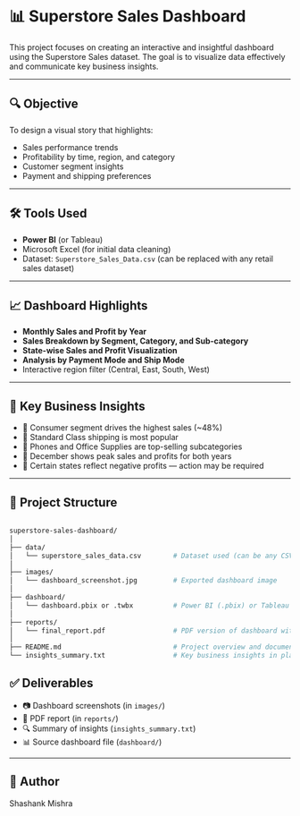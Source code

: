 # 📊 Superstore Sales Dashboard

This project focuses on creating an interactive and insightful dashboard using the Superstore Sales dataset. The goal is to visualize data effectively and communicate key business insights.

---

## 🔍 Objective

To design a visual story that highlights:
- Sales performance trends
- Profitability by time, region, and category
- Customer segment insights
- Payment and shipping preferences

---

## 🛠️ Tools Used

- **Power BI** (or Tableau)
- Microsoft Excel (for initial data cleaning)
- Dataset: `Superstore_Sales_Data.csv` (can be replaced with any retail sales dataset)

---

## 📈 Dashboard Highlights

- **Monthly Sales and Profit by Year**
- **Sales Breakdown by Segment, Category, and Sub-category**
- **State-wise Sales and Profit Visualization**
- **Analysis by Payment Mode and Ship Mode**
- Interactive region filter (Central, East, South, West)

---

## 📌 Key Business Insights

- 🔹 Consumer segment drives the highest sales (~48%)
- 🔹 Standard Class shipping is most popular
- 🔹 Phones and Office Supplies are top-selling subcategories
- 🔹 December shows peak sales and profits for both years
- 🔹 Certain states reflect negative profits — action may be required

---

## 📁 Project Structure

```bash

superstore-sales-dashboard/
│
├── data/
│   └── superstore_sales_data.csv        # Dataset used (can be any CSV format)
│
├── images/
│   └── dashboard_screenshot.jpg         # Exported dashboard image
│
├── dashboard/
│   └── dashboard.pbix or .twbx          # Power BI (.pbix) or Tableau (.twbx) file
│
├── reports/
│   └── final_report.pdf                 # PDF version of dashboard with summary
│
├── README.md                            # Project overview and documentation
└── insights_summary.txt                 # Key business insights in plain text


```

## ✅ Deliverables

- 📷 Dashboard screenshots (in `images/`)
- 📄 PDF report (in `reports/`)
- 🔍 Summary of insights (`insights_summary.txt`)
- 📊 Source dashboard file (`dashboard/`)

---

## 🙌 Author
Shashank Mishra
